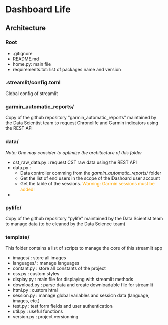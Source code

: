 # Dashboard Life

<h2> Architecture </h2>
<h3>Root</h3>
<ul>
  <li>.gitignore</li>
  <li>README.md</li>
  <li>home.py: main file</li>
  <li>requirements.txt: list of packages name and version</li>
</ul>

<h3>.streamlit/config.toml</h3>
<p>Global config of streamlit</p>

<h3>garmin_automatic_reports/</h3>
<p>Copy of the github repository "garmin_automatic_reports" maintained by the Data Scientist team to request Chronolife and Garmin indicators using the REST API</p>

<h3>data/</h3>
<p><i>Note: One may consider to optimize the architecture of this folder</i></p>
<ul>
  <li>cst_raw_data.py : request CST raw data using the REST API</li>
  <li>data.py : 
      <ul>
          <li>Data controller comming from the <i>garmin_automatic_reports/</i> folder</li>
          <li>Get the list of end users in the scope of the Dashoard user account</li>
          <li>Get the table of the sessions. <span style="color: orange;">Warning: Garmin sessions must be added!</span></li>
      </ul>
  <li>
</ul>

<h3>pylife/</h3>
<p>Copy of the github repository "pylife" maintained by the Data Scientist team to manage data (to be cleaned by the Data Science team)</p>

<h3>template/</h3>
<p>This folder contains a list of scripts to manage the core of this streamlit app</p>
<ul>
  <li>images/ : store all images</li>
  <li>languages/ : manage languages</li>
  <li>contant.py : store all constants of the project</li>
  <li>css.py : custom styles</li>
  <li>display.py : main file for displaying with streamlit methods </li>
  <li>download.py : parse data and create downloadable file for streamlit </li>
  <li>html.py : custom html </li>
  <li>session.py : manage global variables and session data (language, images, etc.)</li>
  <li>test.py : test form fields and user authentication</li>
  <li>util.py : useful functions</li>
  <li>version.py : project versionning</li>
</ul>
